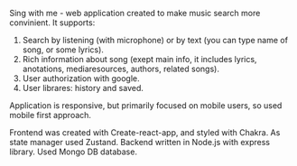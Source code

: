 Sing with me - web application created to make music search more convinient.
It supports:
1. Search by listening (with microphone) or by text (you can type name of song, or some lyrics).
2. Rich information about song (exept main info, it includes lyrics, anotations, mediaresources, authors, related songs).
3. User authorization with google.
4. User librares: history and saved.

Application is responsive, but primarily focused on mobile users, so used mobile first approach.

Frontend was created with Create-react-app, and styled with Chakra. As state manager used Zustand.
Backend written in Node.js with express library. Used Mongo DB database.
